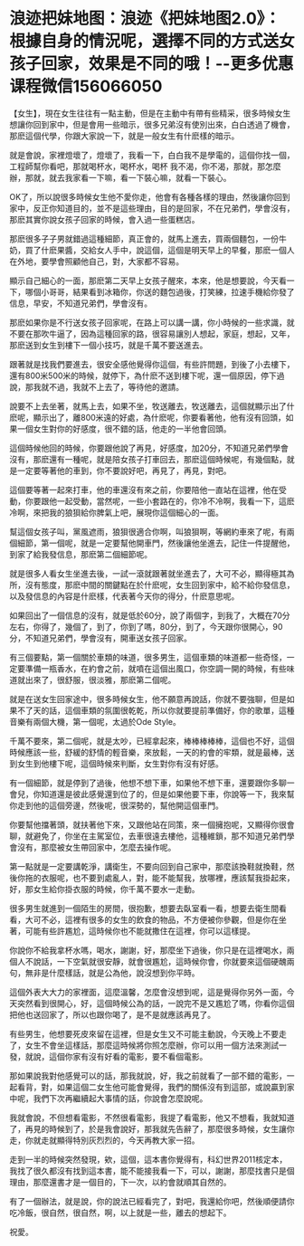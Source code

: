 # 浪迹把妹地图：浪迹《把妹地图2.0》：根據自身的情況呢，選擇不同的方式送女孩子回家，效果是不同的哦！​--更多优惠课程微信156066050

【女生】，現在女生往往有一點主動，但是在主動中有帶有些精采，很多時候女生想讓你回到家中，但是會用一些暗示，很多兄弟沒有使別出來，白白透過了機會，那麽這個代學，你跟大家說一下，就是一般女生有什麽樣的暗示。

就是會說，家裡燈壞了，燈壞了，我看一下，白白我不是學電的，這個你找一個，工程師幫你看吧，那就喝杯水，喝杯水，喝杯 我不渴，你不渴，那就，那怎麼辦，那就，就去我家看一下嘛，看一下裝心嘛，就看一下裝心。

OK了，所以說很多時候女生他不愛你走，他會有各種各樣的理由，然後讓你回到家中，反正你知道目的，並不是這些理由，目的是回家，不在兄弟們，學會沒有，那麽其實你說女孩子回家的時候，會入過一些蛋糕店。

那麽很多子子男就錯過這種細節，真正會的，就馬上進去，買兩個麵包，一份牛奶，買了什麽果醬，交給女人手中，說這個，這個是明天早上的早餐，那麽一個人在外地，要學會照顧他自己，對，大家都不容易。

顯示自己細心的一面，那麽第二天早上女孩子醒來，本來，他是想要說，今天看一下，哪個小哥哥，結果看到冰箱你，你送的麵包過後，打笑練，拉速手機給你發了信息，早安，不知道兄弟們，學會沒有。

那麽如果你是不行送女孩子回家呢，在路上可以講一講，你小時候的一些求識，就不要在那吹牛逼了，因為這種回家的路，很容易讓別人想起，家庭，想起，又年，那麽送到女生到樓下一個小技巧，就是千萬不要送進去。

跟著就是找我們要進去，很安全感他覺得你這個，有些許問題，到後了小去樓下，還有800米500米的時候，就停下，為什麽不送到樓下呢，還一個原因，停下過說，那我就不過，我就不上去了，等待他的邀請。

說要不上去坐著，就馬上去，如果不坐，牧送離去，牧送離去，這個就顯示出了什麽呢，顯示出了，離800米遠的好處，為什麽呢，你要看著他，他有沒有回頭，如果一個女生對你的好感度，很不錯的話，他走的一半他會回頭。

這個時候他回的時候，你要跟他說了再見，好感度，加20分，不知道兄弟們學會沒有，那麽還有一種呢，就是陪女孩子打車回去，那麽這個時候呢，有幾個點，就是一定要等著他的車到，你不要說好吧，再見了，再見，對吧。

這個要等著一起來打車，他的車還沒有來之前，你要陪他一直站在這裡，他在受動，你要跟他一起受動，當然呢，一些小套路在的，你冷不冷啊，我看一下，這麽冷啊，來把我的狼狽給你脾氣上吧，展現你這個細心的一面。

幫這個女孩子叫，黨風遮雨，狼狽很適合你啊，叫狼狽啊，等網約車來了呢，有兩個細節，第一個呢，就是一定要幫他開車門，然後讓他坐進去，記住一件提醒他，到家了給我發信息，那麽第二個細節呢。

就是很多人看女生坐進去後，一試一滾就跟著就坐進去了，大可不必，顯得極其為所，沒有態度，那麽中間的關鍵點在於什麽呢，女生回到家中，給不給你發信息，以及發信息的內容是什麽樣，代表著今天你的得分，什麽意思呢。

如果回出了一個信息的沒有，就是低於60分，說了兩個字，到我了，大概在70分左右，你得了，幾個了，到了，你到了嗎，80分，到了，今天跟你很開心，90分，不知道兄弟們，學會沒有，開車送女孩子回家。

有三個要點，第一個關於車類的味道，很多男生，這個車類的味道都一些奇怪，一定要準備一瓶香水，在約會之前，就噴在這個出風口，你空調一開的時候，有些味道就出來了，很舒服，很淡雅，那麽第二個呢。

就是在送女生回家途中，很多時候女生，他不願意再說話，你就不要強聊，但是如果不了天的話，這個車類的氛圍很乾乾，所以你就要提前準備好，你的歌單，這種音樂有兩個大機，第一個呢，太過於Ode Style。

千萬不要來，第二個呢，就是太吵，已經拿起來，棒棒棒棒棒，這個也不好，這個時候應該一些，舒緩的舒情的輕音樂，來放鬆，一天的約會的牢類，就是最棒，送到女生到他樓下呢，這個時候來判斷，女生對你有沒有好感。

有一個細節，就是停到了過後，他想不想下車，如果他不想下車，還要跟你多聊一會兒，你知道還是彼此感覺還到位了的，但是如果他要下車，你說等一下，我來幫你走到他的這個旁邊，然後呢，很深勢的，幫他開這個車門。

你要幫他擋著頭，就扶著他下來，又跟他站在同策，來一個擁抱呢，又顯得你很會聊，就避免了，你坐在主駕室位，去車很遠去樓他，這種維鎖，那不知道兄弟們學會沒有，那麼被女生帶回家中，怎麼去操作呢。

第一點就是一定要講乾淨，講衛生，不要向回到自己家中，那麼該換鞋就換鞋，然後你拖的衣服呢，也不要到處亂人，對，能不能幫我，放哪裡，應該幫我掛起來，好，那女生給你掛衣服的時候，你千萬不要水一走動。

很多男生就進到一個陌生的房間，很抱歉，想要去臥室看一看，想要去衛生間看看，大可不必，這裡有很多的女生的飲食的物品，不方便被你參觀，但是你在坐著，可能有些許尷尬，這時候你也不能就撒住在這裡，你可以這樣提。

你說你不給我拿杯水嗎，喝水，謝謝，好，那麼坐下過後，你只是在這裡喝水，兩個人不說話，一下空氣就很安靜，就會很尷尬，這時候你會，你就要來這個硬醜兩句，無非是什麼樣話，就是公為他，說沒想到你平時。

這個外表大大力的家裡面，這麼溫馨，怎麼會沒想到呢，這是覺得你另外一面，今天突然看到很開心，好，這個時候公為的話，一說完不是又尷尬了嗎，你看你這個把他也送回家了，所以也跟你喝了，是不是就應該再見了。

有些男生，他想要死皮來留在這裡，但是女生又不可能主動說，今天晚上不要走了，女生不會坐這樣話，那麼這時候將你照怎麼辦，你可以用一個方法來測試一發，就說，這個你家有沒有好看的電影，要不看個電影。

那如果說我對他感覺可以的話，那我就說，好，我之前就看了一部不錯的電影，一起看背，對，如果這個二女生他可能會覺得，我們的關係沒有到這部，或說贏到家中呢，我們下次再繼續起大事情的話，你說會怎麼說呢。

我就會說，不但想看電影，不然很看電影，我提了看電影，他又不想看，我就知道了，再見的時候到了，於是我會說好，那我就先告辭了，那麼很多時候，女生讓你走，你就走就顯得特別灰烈烈的，今天再教大家一招。

走到一半的時候突然發現，欸，這個，這本書你覺得有，科幻世界2011核定本，我找了很久都沒有找到這本書，能不能接我看一下，可以，謝謝，那麼找書只是個理由，那麼還書才是一個目的，下一次，以約會就順其自然的。

有了一個辦法，就是說，你的說法已經看完了，對吧，我還給你吧，然後順便請你吃冷飯，很自然，很自然，啊，以上就是一些，離去的想起下。

祝愛。
